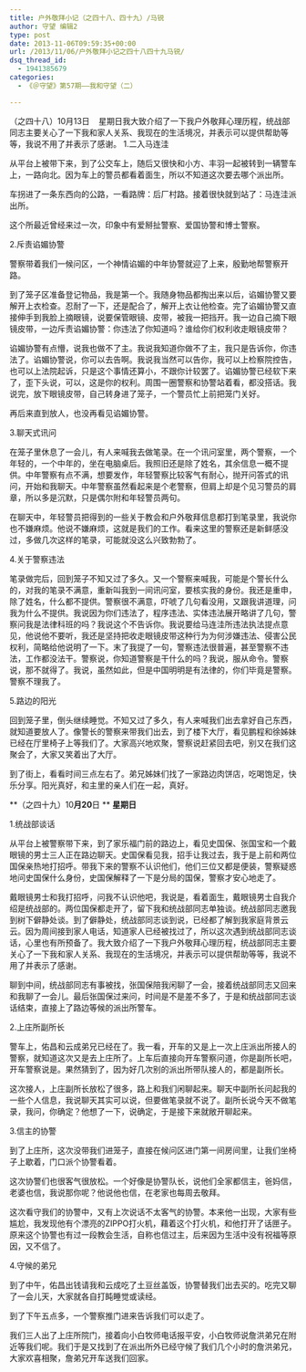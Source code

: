 ```yaml
---
title: 户外敬拜小记（之四十八、四十九）/马锐
author: 守望 编辑2
type: post
date: 2013-11-06T09:59:35+00:00
url: /2013/11/06/户外敬拜小记之四十八四十九马锐/
dsq_thread_id:
  - 1941385679
categories:
  - 《＠守望》第57期——我和守望（二）

---
```

（之四十八）10月13日    星期日我大致介绍了一下我户外敬拜心理历程，统战部同志主要关心了一下我和家人关系、我现在的生活境况，并表示可以提供帮助等等，我说不用了并表示了感谢。<!--more--> 1.二入马连洼

从平台上被带下来，到了公交车上，随后又很快和小方、丰羽一起被转到一辆警车上，一路向北。因为车上的警员都看着面生，所以不知道这次要去哪个派出所。

车拐进了一条东西向的公路，一看路牌：后厂村路。接着很快就到站了：马连洼派出所。

这个所最近曾经来过一次，印象中有爱掰扯警察、爱国协警和博士警察。

2.斥责谄媚协警

警察带着我们一候问区，一个神情谄媚的中年协警就迎了上来，殷勤地帮警察开路。

到了笼子区准备登记物品，我是第一个。我随身物品都掏出来以后，谄媚协警又要解开上衣检查。忍耐了一下，还是配合了，解开上衣让他检查。完了谄媚协警又直接伸手到我脸上摘眼镜，说要保管眼镜、皮带，被我一把挡开。我一边自己摘下眼镜皮带，一边斥责谄媚协警：你违法了你知道吗？谁给你们权利收走眼镜皮带？

谄媚协警有点懵，说我也做不了主。我说我知道你做不了主，我只是告诉你，你违法了。谄媚协警说，你可以去告啊。我说我当然可以告你，我可以上检察院控告，也可以上法院起诉，只是这个事情还算小，不跟你计较罢了。谄媚协警已经软下来了，歪下头说，可以，这是你的权利。周围一圈警察和协警站着看，都没搭话。我说完，放下眼镜皮带，自己转身进了笼子，一个警员忙上前把笼门关好。

再后来直到放人，也没再看见谄媚协警。

3.聊天式讯问

在笼子里休息了一会儿，有人来喊我去做笔录。在一个讯问室里，两个警察，一个年轻的，一个中年的，坐在电脑桌后。我照旧还是除了姓名，其余信息一概不提供。中年警察有点不满，想要发作，年轻警察比较客气有耐心，抛开问答式的讯问，开始和我聊天。中年警察虽然看起来是个老警察，但肩上却是个见习警员的肩章，所以多是沉默，只是偶尔附和年轻警员两句。

在聊天中，年轻警员把得到的一些关于教会和户外敬拜信息都打到笔录里，我说你也不嫌麻烦。他说不嫌麻烦，这就是我们的工作。看来这里的警察还是新鲜感没过，多做几次这样的笔录，可能就没这么兴致勃勃了。

4.关于警察违法

笔录做完后，回到笼子不知又过了多久。又一个警察来喊我，可能是个警长什么的，对我的笔录不满意，重新叫我到一间讯问室，要核实我的身份。我还是重申，除了姓名，什么都不提供。警察很不满意，吓唬了几句看没用，又跟我讲道理，问我为什么不提供。我说因为你们违法了，程序违法、实体违法展开略讲了几句，警察问我是法律科班的吗？我说这个不告诉你。我说要给马连洼所违法执法提点意见，他说他不要听，我还是坚持把收走眼镜皮带这种行为为何涉嫌违法、侵害公民权利，简略给他说明了一下。末了我提了一句，警察违法很普遍，甚至警察不违法，工作都没法干。警察说，你知道警察是干什么的吗？我说，服从命令。警察说，那不就得了。我说，虽然如此，但是中国明明是有法律的，你们毕竟是警察。警察不理我了。

5.路边的阳光

回到笼子里，倒头继续睡觉。不知又过了多久，有人来喊我们出去拿好自己东西，就知道要放人了。像警长的警察来带我们出去，到了楼下大厅，看见鹏程和徐姊妹已经在厅里椅子上等我们了。大家高兴地欢聚，警察说赶紧回去吧，别又在我们这聚会了，大家又笑着出了大厅。

到了街上，看看时间三点左右了。弟兄姊妹们找了一家路边肉饼店，吃喝饱足，快乐分享。阳光真好，和主里的亲人们在一起，真好。

**（之四十九）10****月20****日 ** **星期日**

1.统战部谈话

从平台上被警察带下来，到了家乐福门前的路边上，看见史国保、张国宝和一个戴眼镜的男士三人正在路边聊天。史国保看见我，招手让我过去，我于是上前和两位国保亲热地打招呼。带我下来的警察不认识他们，他们三位又都是便装，警察疑惑地问史国保什么身份，史国保解释了一下是分局的国保，警察才安心地走了。

戴眼镜男士和我打招呼，问我不认识他吧，我说是，看着面生，戴眼镜男士自我介绍是统战部的。两位国保都走开了，留下我和统战部同志单独谈。统战部同志邀我到树下僻静处谈。到了僻静处，统战部同志谈到说，已经都了解到我家庭背景云云。因为周间接到家人电话，知道家人已经被找过了，所以这次遇到统战部同志谈话，心里也有所预备了。我大致介绍了一下我户外敬拜心理历程，统战部同志主要关心了一下我和家人关系、我现在的生活境况，并表示可以提供帮助等等，我说不用了并表示了感谢。

聊到中间，统战部同志有事被找，张国保陪我闲聊了一会，接着统战部同志又回来和我聊了一会儿。最后张国保过来问，时间是不是差不多了，于是和统战部同志谈话结束，直接上了路边等候的派出所警车。

2.上庄所副所长

警车上，佑昌和云成弟兄已经在了。我一看，开车的又是上一次上庄派出所接人的警察，就知道这次又是去上庄所了。上车后直接向开车警察问道，你是副所长吧，开车警察说是。果然猜到了，因为好几次别的派出所带队接人的，都是副所长。

这次接人，上庄副所长放松了很多，路上和我们闲聊起来。聊天中副所长问起我的一些个人信息，我说聊天其实可以说，但要做笔录就不说了。副所长说今天不做笔录，我问，你确定？他想了一下，说确定，于是接下来就敞开聊起来。

3.信主的协警

到了上庄所，这次没带我们进笼子，直接在候问区进门第一间房间里，让我们坐椅子上歇着，门口派个协警看着。

这次协警们也很客气很放松。一个好像是协警队长，说他们全家都信主，爸妈信，老婆也信，我说那你呢？他说他也信，在老家也每周去敬拜。

这次看守我们的协警中，又有上次说话不太客气的协警。本来他一出现，大家有些尴尬，我发现他有个漂亮的ZIPPO打火机，藉着这个打火机，和他打开了话匣子。原来这个协警也有过一段教会生活，自称也信过主，后来因为生活中没有祝福等原因，又不信了。

4.守候的弟兄

到了中午，佑昌出钱请我和云成吃了土豆丝盖饭，协警替我们出去买的。吃完又聊了一会儿天，大家就各自打盹睡觉或读经。

到了下午五点多，一个警察推门进来告诉我们可以走了。

我们三人出了上庄所院门，接着向小白牧师电话报平安，小白牧师说詹洪弟兄在附近等我们呢。我们于是又找到了在派出所外已经守候了我们几个小时的詹洪弟兄，大家欢喜相聚，詹弟兄开车送我们回家。